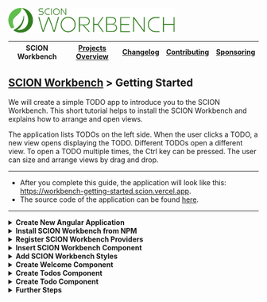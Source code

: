 <a href="/README.md"><img src="/resources/branding/scion-workbench-banner.svg" height="50" alt="SCION Workbench"></a>

| SCION Workbench | [Projects Overview][menu-projects-overview] | [Changelog][menu-changelog] | [Contributing][menu-contributing] | [Sponsoring][menu-sponsoring] |  
| --- | --- | --- | --- | --- |

## [SCION Workbench][menu-home] > Getting Started

We will create a simple TODO app to introduce you to the SCION Workbench. This short tutorial helps to install the SCION Workbench and explains how to arrange and open views.

The application lists TODOs on the left side. When the user clicks a TODO, a new view opens displaying the TODO. Different TODOs open a different view. To open a TODO multiple times, the Ctrl key can be pressed. The user can size and arrange views by drag and drop.

***
- After you complete this guide, the application will look like this: https://workbench-getting-started.scion.vercel.app.
- The source code of the application can be found <a href="https://github.com/SchweizerischeBundesbahnen/scion-workbench/raw/master/apps/workbench-getting-started-app/src">here</a>.
***

<details>
    <summary><strong>Create New Angular Application</strong></summary>
    <br>

Run the following command to create a new Angular application.

```console
ng new workbench-getting-started --routing=false --style=scss --ssr=false --skip-tests
```

</details>

<details>
    <summary><strong>Install SCION Workbench from NPM</strong></summary>
    <br>

Run the following command to install the SCION Workbench and required dependencies.

```console
npm install @scion/workbench @scion/workbench-client @scion/toolkit @scion/components @scion/microfrontend-platform @angular/cdk
```

</details>

<details>
    <summary><strong>Register SCION Workbench Providers</strong></summary>
    <br>

Open `app.config.ts` and register SCION Workbench providers. Added lines are marked with `[+]`.

```ts
    import {ApplicationConfig} from '@angular/core';
[+] import {provideWorkbench} from '@scion/workbench';
[+] import {provideRouter, withComponentInputBinding} from '@angular/router';
[+] import {provideAnimations} from '@angular/platform-browser/animations';
    
    export const appConfig: ApplicationConfig = {
      providers: [
[+]     provideWorkbench(),
[+]     provideRouter([], withComponentInputBinding()),
[+]     provideAnimations(), // required by the SCION Workbench
      ],
    };
```

We configure the router with `componentInputBinding` to read parameters directly from component inputs. SCION Workbench does not require this feature, but it simplifies this tutorial.

</details>

<details>
    <summary><strong>Insert SCION Workbench Component</strong></summary>
    <br>

Open `app.component.html` and change it as follows:

```html 
<wb-workbench/>
```

The workbench itself does not position nor lay out the `<wb-workbench>` component. Depending on your requirements, you may want the workbench to fill the entire page viewport or only parts of it, for example, if you have a header, footer, or navigation panel.

For a quick start, position the workbench absolutely and align it with the page viewport. Open `app.component.scss` and change it as follows:
```scss
  wb-workbench {
    position: absolute;
    inset: 0;
  }
```
</details>

<details>
    <summary><strong>Add SCION Workbench Styles</strong></summary>
    <br>

The workbench requires some styles to be imported into `styles.scss`, as follows:

```scss
@use '@scion/workbench';
``` 

Also, download the workbench icon font from <a href="https://github.com/SchweizerischeBundesbahnen/scion-workbench/raw/master/resources/scion-workbench-icons/fonts/fonts.zip">GitHub</a>, unzip the font files, and place the extracted files in the `/public/fonts` folder.

</details>

<details>
    <summary><strong>Create Welcome Component</strong></summary>
    <br>


In this step, we will create a component that displays a welcome message when no view is open in the main area.

1. Create a new component using the Angular CLI.

    ```console
    ng generate component welcome --skip-tests
    ```

2. Open `welcome.component.ts` component and export it by default.

    ```ts
        import {Component} from '@angular/core';

        @Component({
          selector: 'app-welcome',
          templateUrl: './welcome.component.html',
          styleUrl: './welcome.component.scss',
          standalone: true,
        })
    [+] export default class WelcomeComponent {
        }
    ```

3. Open `welcome.component.html` and change it as follows:

    ```html
    What needs to be done today?
    ```

4. Register a route in `app.config.ts` for the component.

   In this step, we bind the component to the empty path route to display it when the application is opened.

    ```ts
        import {ApplicationConfig} from '@angular/core';
        import {provideWorkbench} from '@scion/workbench';
        import {provideRouter, withComponentInputBinding} from '@angular/router';
        import {provideAnimations} from '@angular/platform-browser/animations';
    
        export const appConfig: ApplicationConfig = {
          providers: [
            provideWorkbench(),
            provideRouter([
    [+]       {path: '', loadComponent: () => import('./welcome/welcome.component')},
            ], withComponentInputBinding()),
            provideAnimations(),
          ],
       };
    ```

   Run `ng serve` and open a browser to http://localhost:4200. You should see the welcome message.

</details>

<details>
    <summary><strong>Create Todos Component</strong></summary>
    <br>

In this step, we will create the TODO list and place it to the left of the main area. We will use the `TodoService` to get some sample TODOs. You can download the `todo.service.ts` file from <a href="https://github.com/SchweizerischeBundesbahnen/scion-workbench/raw/master/apps/workbench-getting-started-app/src/app/todo.service.ts">here</a>.

1. Create a new component using the Angular CLI.
    ```console
    ng generate component todos --skip-tests
    ```
2. Open `todos.component.ts` and change it as follows.

    ```ts
        import {Component} from '@angular/core';
    [+] import {WorkbenchRouterLinkDirective, WorkbenchView} from '@scion/workbench';
    [+] import {TodoService} from '../todo.service';
    
        @Component({
          selector: 'app-todos',
          templateUrl: './todos.component.html',
          standalone: true,
          imports: [
    [+]     WorkbenchRouterLinkDirective,
          ],
        })
    [+] export default class TodosComponent {
    
    [+]   constructor(view: WorkbenchView, protected todoService: TodoService) {
    [+]     view.title = 'Todos';
    [+]     view.heading = 'What to do today?';
    [+]     view.closable = false;
    [+]   }
        }
    ```
   In the constructor, we inject the view handle `WorkbenchView`. Using this handle, we can interact with the view, for example, set the title or make the view non-closable. We also inject a reference to the `TodoService` to iterate over the todos in the template.

   We also change the component to be exported by default, making it easier to register the route for the component.

3. Open `todos.component.html` and change it as follows:

    ```html
    <ol>
      @for (todo of todoService.todos; track todo.id) {
        <li>
          <a [wbRouterLink]="['/todos', todo.id]" [wbRouterLinkExtras]="{target: 'auto'}">{{todo.task}}</a>
        </li>
      }
    </ol>
    ```

   For each TODO, we create a link. When the user clicks on a link, a new view with the TODO will open. In a next step we will create the TODO component and register it under the route `/todos/:id`.

   > Note that we are using the `wbRouterLink` and not the `routerLink` directive. The `wbRouterLink` directive is the Workbench equivalent of the Angular Router link to navigate views. By default, `wbRouterLink` navigates the current view. In this example, however, we want to open the `todo` component in a new view or, if already open, activate it. Therefore, we set the target to `auto`.
4. Register a route in `app.config.ts` for the component.

    ```ts
        import {ApplicationConfig} from '@angular/core';
        import {provideWorkbench} from '@scion/workbench';
        import {provideRouter, withComponentInputBinding} from '@angular/router';
        import {provideAnimations} from '@angular/platform-browser/animations';
    
        export const appConfig: ApplicationConfig = {
          providers: [
            provideWorkbench(),
            provideRouter([
              {path: '', loadComponent: () => import('./welcome/welcome.component')},
    [+]       {path: 'todos', loadComponent: () => import('./todos/todos.component')}, 
            ], withComponentInputBinding()),
            provideAnimations(),
          ],
       };
    ```

5. Add the TODO list to the workbench layout.

   Open `app.config.ts` and configure the workbench with the initial layout.

   ```ts
       import {ApplicationConfig} from '@angular/core';
       import {provideWorkbench} from '@scion/workbench';
       import {provideRouter, withComponentInputBinding} from '@angular/router';
       import {provideAnimations} from '@angular/platform-browser/animations';
   [+] import {MAIN_AREA, WorkbenchLayoutFactory} from '@scion/workbench';
   
       export const appConfig: ApplicationConfig = {
         providers: [
           provideWorkbench({
   [+]       layout: (factory: WorkbenchLayoutFactory) => factory
   [+]         .addPart(MAIN_AREA)
   [+]         .addPart('left', {relativeTo: MAIN_AREA, align: 'left', ratio: .25})
   [+]         .addView('todos', {partId: 'left'})
   [+]         .navigateView('todos', ['todos'])
           }),
           provideRouter([
             {path: '', loadComponent: () => import('./welcome/welcome.component')},
             {path: 'todos', loadComponent: () => import('./todos/todos.component')}, 
           ], withComponentInputBinding()),
           provideAnimations(),
         ],
      };
   ```

   In the above code snippet, we create a layout with two parts, the main area and a part left to it. We align the `left` part to the left of the main area. We want it to take up 25% of the available space. Next, we add the `todos` view to the left part. Finally, we navigate the `todos` view to the `todos` component.

   For detailed explanations on defining the workbench layout, refer to [Defining the initial workbench layout][link-how-to-define-initial-workbench-layout].

   Open a browser to http://localhost:4200. You should see the TODO list left to the main area.
</details>

<details>
    <summary><strong>Create Todo Component</strong></summary>
    <br>

In this step, we will create a component to open a TODO in a view in the main area.

1. Create a new component using the Angular CLI.
    ```console
    ng generate component todo --skip-tests
    ```
2. Open `todo.component.ts` and change it as follows.

    ```ts
    [+] import {Component, computed, effect, inject, input, LOCALE_ID} from '@angular/core';
    [+] import {WorkbenchView} from '@scion/workbench';
    [+] import {TodoService} from '../todo.service';
    [+] import {DatePipe, formatDate} from '@angular/common';

        @Component({
          selector: 'app-todo',
          templateUrl: './todo.component.html',
          styleUrl: './todo.component.scss',
          standalone: true,
          imports: [
    [+]     DatePipe,
          ],
        })
    [+] export default class TodoComponent {
        
    [+]   private todoService = inject(TodoService);
    [+]   private locale = inject(LOCALE_ID);
   
    [+]   public id = input.required<string>();
   
    [+]   protected todo = computed(() => this.todoService.getTodo(this.id()));

    [+]   constructor(view: WorkbenchView) {
    [+]     effect(() => {
    [+]       view.title = this.todo().task;
    [+]       view.heading = `Due by ${formatDate(this.todo().dueDate, 'short', this.locale)}`;
    [+]     });
    [+]   }   
        }
    ```
   In this step, we define an input property to read the id of the TODO. Using the `computed` function, we fetch the TODO based on the provided id. In the constructor, we inject `WorkbenchView` and use an effect to set the view's title and heading.

   We also change the component to be exported by default, making it easier to register the route for the component.

   In the next step, we will render the TODO in the template.

3. Open `todo.component.html` and change it as follows.

    ```html
    <span>Task:</span>{{todo().task}}
    <span>Due Date:</span>{{todo().dueDate | date:'short'}}
    <span>Notes:</span>{{todo().notes}}
    ```

4. Open `todo.component.scss` and add the following styles.

    ```css
    :host {
      padding: 1em;
      display: grid;
      grid-template-columns: auto 1fr;
      gap: .5em 2em;
      place-content: start;
    }
    ```
   We add some CSS to get a tabular presentation of the TODO.

5. Register a route in `app.config.ts` for the component.

   Finally, we need to register a route for the component. We can then navigate to this component in a view using the `WorkbenchRouter` or `wbRouterLink`.

   ```ts
       import {ApplicationConfig} from '@angular/core';
       import {provideWorkbench} from '@scion/workbench';
       import {provideRouter, withComponentInputBinding} from '@angular/router';
       import {provideAnimations} from '@angular/platform-browser/animations';
       import {MAIN_AREA, WorkbenchLayoutFactory} from '@scion/workbench';
   
       export const appConfig: ApplicationConfig = {
         providers: [
           provideWorkbench({
             layout: (factory: WorkbenchLayoutFactory) => factory
               .addPart(MAIN_AREA)
               .addPart('left', {relativeTo: MAIN_AREA, align: 'left', ratio: .25})
               .addView('todos', {partId: 'left'})
               .navigateView('todos', ['todos'])
           }),
         provideRouter([
           {path: '', loadComponent: () => import('./welcome/welcome.component')},
           {path: 'todos', loadComponent: () => import('./todos/todos.component')},
   [+]     {path: 'todos/:id', loadComponent: () => import('./todo/todo.component')},  
         ], withComponentInputBinding()),
         provideAnimations(),
        ],
       };
   ```

   Below the code from the previous step how we open the TODO view using the `wbRouterLink` directive.
   ```html
   <ol>
     @for (todo of todoService.todos; track todo.id) {
       <li>
         <a [wbRouterLink]="['/todos', todo.id]" [wbRouterLinkExtras]="{target: 'auto'}">{{todo.task}}</a>
       </li>
     }
   </ol>
   ```

   Open a browser to http://localhost:4200. You should see the TODO list left to the main area. When you click on a TODO, a new view opens displaying the TODO. Different TODOs open a different view. To open a TODO multiple times, also press the Ctrl key.

</details>

<details>
    <summary><strong>Further Steps</strong></summary>
    <br>

This short guide has introduced you to the basics of SCION Workbench. For more advanced topics, please refer to our [How-To][link-how-to] guides.

</details>

[link-how-to-define-initial-workbench-layout]: /docs/site/howto/how-to-define-initial-layout.md

[menu-home]: /README.md
[menu-projects-overview]: /docs/site/projects-overview.md
[menu-changelog]: /docs/site/changelog.md
[menu-contributing]: /CONTRIBUTING.md
[menu-sponsoring]: /docs/site/sponsoring.md

[link-how-to]: /docs/site/howto/how-to.md
